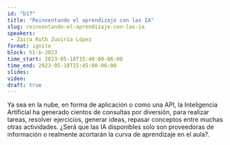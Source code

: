 ```yaml
---
id: "b17"
title: "Reinventando el aprendizaje con las IA"
slug: reinventando-el-aprendizaje-con-las-ia
speakers:
 - Zaira Ruth Zuviría López
format: ignite
block: h1-b-2023
time_start: 2023-05-18T15:40:00-06:00
time_end: 2023-05-18T15:45:00-06:00
slides: 
video: 
draft: true
---
```


Ya sea en la nube, en forma de aplicación o como una API, la Inteligencia Artificial ha generado cientos de consultas por diversión, para realizar tareas, resolver ejercicios, generar ideas, repasar conceptos entre muchas otras actividades. ¿Será que las IA disponibles solo son proveedoras de información o realmente acortarán la curva de aprendizaje en el aula?.